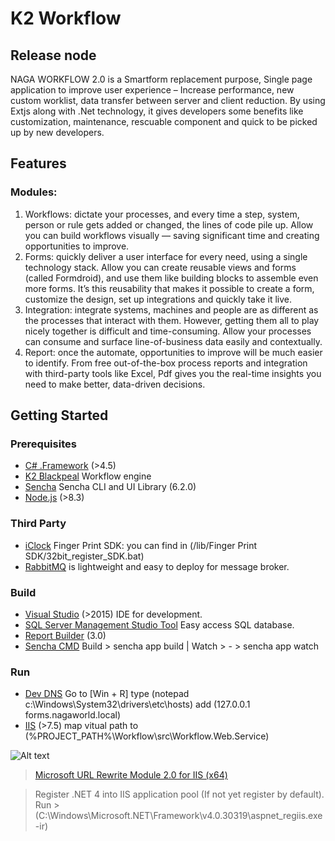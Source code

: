 # K2 Workflow

## Release node
NAGA WORKFLOW 2.0 is a Smartform replacement purpose, Single page application to improve user experience – Increase performance, new custom worklist,   data transfer between server and client reduction.
By using Extjs along with .Net technology, it gives developers some benefits like customization, maintenance, rescuable component and quick to be picked up by new developers.  

## Features
###	Modules: 
1. Workflows: dictate your processes, and every time a step, system, person or rule gets added or changed, the lines of code pile up. Allow you can build workflows visually — saving significant time and creating opportunities to improve.
2. Forms: quickly deliver a user interface for every need, using a single technology stack. Allow you can create reusable views and forms (called Formdroid), and use them like building blocks to assemble even more forms. It’s this reusability that makes it possible to create a form, customize the design, set up integrations and quickly take it live.
3. Integration: integrate systems, machines and people are as different as the processes that interact with them. However, getting them all to play nicely together is difficult and time-consuming. Allow your processes can consume and surface line-of-business data easily and contextually.
4. Report: once the automate, opportunities to improve will be much easier to identify. From free out-of-the-box process reports and integration with third-party tools like Excel, Pdf gives you the real-time insights you need to make better, data-driven decisions.

## Getting Started
### Prerequisites

- [C# .Framework](https://www.microsoft.com/en-us/download/details.aspx?id=53344) (>4.5)
- [K2 Blackpeal](https://www.k2.com) Workflow engine
- [Sencha](http://forms.nagaworld.com/sencha/) Sencha CLI and UI Library (6.2.0)
- [Node.js](https://nodejs.org/) (>8.3) 

### Third Party

- [iClock]() Finger Print SDK: you can find in (/lib/Finger Print SDK/32bit_register_SDK.bat)
- [RabbitMQ](https://www.rabbitmq.com/) is lightweight and easy to deploy for message broker.

### Build

- [Visual Studio](http://visualstudio.com) (>2015) IDE for development.
- [SQL Server Management Studio Tool](https://go.microsoft.com/fwlink/?linkid=875802) Easy access SQL database.
- [Report Builder](https://www.microsoft.com/en-us/download/details.aspx?id=6116) (3.0)
- [Sencha CMD]() Build > sencha app build | Watch > - > sencha app watch

### Run

- [Dev DNS](https://forms.nagaworld.local)  Go to [Win + R] type (notepad c:\Windows\System32\drivers\etc\hosts) add (127.0.0.1		forms.nagaworld.local)
- [IIS]() (>7.5) map vitual path to (%PROJECT_PATH%\Workflow\src\Workflow.Web.Service)

![Alt text](https://forms.nagaworld.com/sencha/asset/iis_feature_on.jpg)
> [Microsoft URL Rewrite Module 2.0 for IIS (x64)](https://www.microsoft.com/en-us/download/details.aspx?id=47337)

> Register .NET 4 into IIS application pool (If not yet register by default). Run > (C:\Windows\Microsoft.NET\Framework\v4.0.30319\aspnet_regiis.exe -ir)
